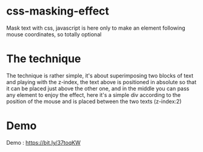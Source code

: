 # css-masking-effect
Mask text with css, javascript is here only to make an element following mouse coordinates, so totally optional

# The technique
The technique is rather simple, it's about superimposing two blocks of text and playing with the z-index, the text above is positioned in absolute so that it can be placed just above the other one, and in the middle you can pass any element to enjoy the effect, here it's a simple div according to the position of the mouse and is placed between the two texts (z-index:2)

# Demo
Demo : https://bit.ly/37toqKW
